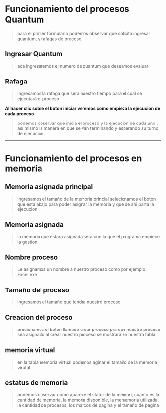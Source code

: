 # Funcionamiento del procesos Quantum
	
> para el primer formulario podemos observar que solicita ingresar quantum, y rafagas de proceso.


## Ingresar Quantum
> aca ingresaremos el numero de quantum que deseamos evaluar

## Rafaga
> ingresamos la rafaga que sera nuestro tiempo para el cual se ejecutará el proceso


**Al hacer clic sobre el boton iniciar veremos como empieza la ejecucion de cada proceso**
> podemos observar que inicia el proceso y la ejecucion de cada uno , así mismo la manera en que se van terminando y esperando su turno de ejecucion.

---
# Funcionamiento del procesos en memoria
## Memoria asignada principal
> ingresamos el tamaño de la memoria princial 
> selecionamos el boton que esta abajo para poder asignar la memoria y que de ahi parta la ejecucion 
## Memoria asignada
> la memoria que estara asignada sera con la que el programa empiece la gestion
## Nombre proceso
> Le asignamos un nombre a nuestro proceso como por ejemplo Excel.exe

## Tamaño del proceso
> ingresamos el tamaño que tendra nuestro proceso
## Creacion del proceso
> precionamos el boton llamado crear proceso pra que nuestro proceso sea asignado
> al crear nuestro proceso se mostrara en nuestra tabla 

## memoria virtual 
> en la tabla memoria virtual podemos aginar el tamaño de la memoria virutal 

## estatus de memoria
> podemos observar como aparece el statur de la memori, cuanto es la cantidad de memoria, la memoria disponible, la mememoria utilizada, la cantidad de procesos, los marcos de pagina y el tamaño de pagina 